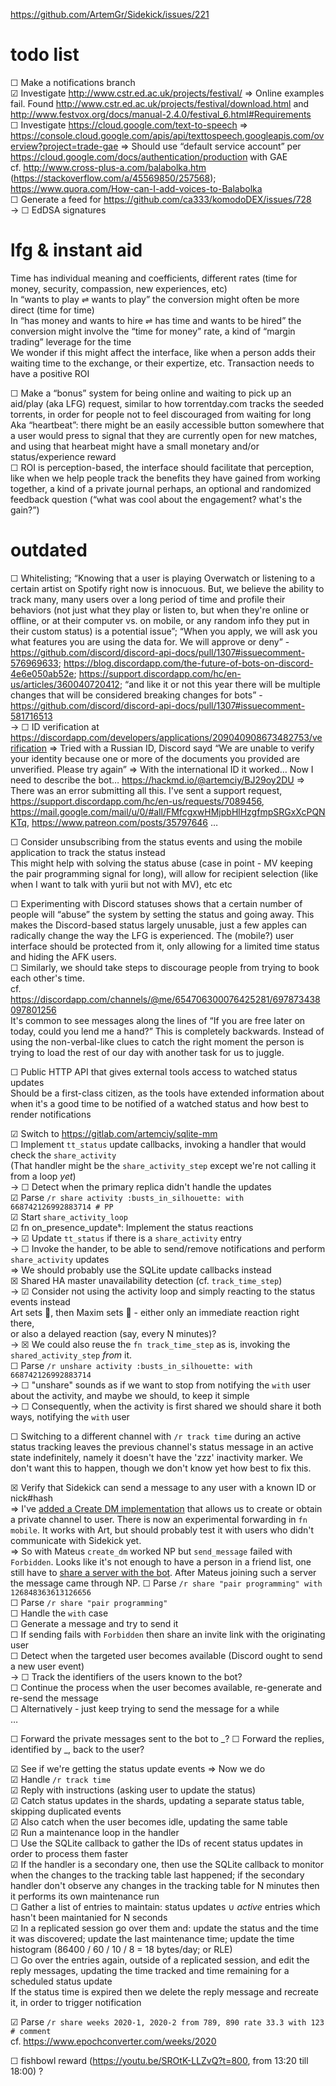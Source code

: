 https://github.com/ArtemGr/Sidekick/issues/221  

# todo list

☐ Make a notifications branch  
☑ Investigate http://www.cstr.ed.ac.uk/projects/festival/ ⇒ Online examples fail. Found http://www.cstr.ed.ac.uk/projects/festival/download.html and http://www.festvox.org/docs/manual-2.4.0/festival_6.html#Requirements  
☐ Investigate https://cloud.google.com/text-to-speech ⇒ https://console.cloud.google.com/apis/api/texttospeech.googleapis.com/overview?project=trade-gae ⇒ Should use “default service account” per https://cloud.google.com/docs/authentication/production with GAE  
cf. http://www.cross-plus-a.com/balabolka.htm (https://stackoverflow.com/a/45569850/257568); https://www.quora.com/How-can-I-add-voices-to-Balabolka  
☐ Generate a feed for https://github.com/ca333/komodoDEX/issues/728  
→ ☐ EdDSA signatures  

# lfg & instant aid

Time has individual meaning and coefficients, different rates (time for money, security, compassion, new experiences, etc)  
In “wants to play ⇌ wants to play” the conversion might often be more direct (time for time)  
In “has money and wants to hire ⇌ has time and wants to be hired” the conversion might involve the “time for money” rate, a kind of “margin trading” leverage for the time  
We wonder if this might affect the interface, like when a person adds their waiting time to the exchange, or their expertize, etc. Transaction needs to have a positive ROI  

☐ Make a “bonus” system for being online and waiting to pick up an aid/play (aka LFG) request, similar to how torrentday.com tracks the seeded torrents, in order for people not to feel discouraged from waiting for long  
Aka “heartbeat”: there might be an easily accessible button somewhere that a user would press to signal that they are currently open for new matches, and using that hearbeat might have a small monetary and/or status/experience reward  
☐ ROI is perception-based, the interface should facilitate that perception, like when we help people track the benefits they have gained from working together, a kind of a private journal perhaps, an optional and randomized feedback question (“what was cool about the engagement? what's the gain?”)  

# outdated

☐ Whitelisting; “Knowing that a user is playing Overwatch or listening to a certain artist on Spotify right now is innocuous. But, we believe the ability to track many, many users over a long period of time and profile their behaviors (not just what they play or listen to, but when they're online or offline, or at their computer vs. on mobile, or any random info they put in their custom status) is a potential issue”; “When you apply, we will ask you what features you are using the data for. We will approve or deny” - https://github.com/discord/discord-api-docs/pull/1307#issuecomment-576969633; https://blog.discordapp.com/the-future-of-bots-on-discord-4e6e050ab52e; https://support.discordapp.com/hc/en-us/articles/360040720412; “and like it or not this year there will be multiple changes that will be considered breaking changes for bots” - https://github.com/discord/discord-api-docs/pull/1307#issuecomment-581716513  
→ ☐ ID verification at https://discordapp.com/developers/applications/209040908673482753/verification ⇒ Tried with a Russian ID, Discord sayd “We are unable to verify your identity because one or more of the documents you provided are unverified. Please try again” ⇒ With the international ID it worked… Now I need to describe the bot… https://hackmd.io/@artemciy/BJ29oy2DU ⇒ There was an error submitting all this. I've sent a support request, https://support.discordapp.com/hc/en-us/requests/7089456, https://mail.google.com/mail/u/0/#all/FMfcgxwHMjpbHlHzgfmpSRGxXcPQNKTq, https://www.patreon.com/posts/35797646 …  

☐ Consider unsubscribing from the status events and using the mobile application to track the status instead  
  This might help with solving the status abuse (case in point - MV keeping the pair programming signal for long), will allow for recipient selection (like when I want to talk with yurii but not with MV), etc etc  

☐ Experimenting with Discord statuses shows that a certain number of people will “abuse” the system by setting the status and going away. This makes the Discord-based status largely unusable, just a few apples can radically change the way the LFG is experienced. The (mobile?) user interface should be protected from it, only allowing for a limited time status and hiding the AFK users.  
☐ Similarly, we should take steps to discourage people from trying to book each other's time.  
  cf. https://discordapp.com/channels/@me/654706300076425281/697873438097801256  
  It's common to see messages along the lines of “If you are free later on today, could you lend me a hand?” This is completely backwards. Instead of using the non-verbal-like clues to catch the right moment the person is trying to load the rest of our day with another task for us to juggle.

☐ Public HTTP API that gives external tools access to watched status updates  
  Should be a first-class citizen, as the tools have extended information about when it's a good time to be notified of a watched status and how best to render notifications  

☑ Switch to https://gitlab.com/artemciy/sqlite-mm  
☐ Implement `tt_status` update callbacks, invoking a handler that would check the `share_activity`  
  (That handler might be the `share_activity_step` except we're not calling it from a loop *yet*)  
→ ☐ Detect when the primary replica didn't handle the updates  
☑ Parse `/r share activity :busts_in_silhouette: with 668742126992883714 # PP`  
☑ Start `share_activity_loop`  
☑ fn on_presence_updateˢ: Implement the status reactions  
→ ☑ Update `tt_status` if there is a `share_activity` entry  
→ ☐ Invoke the hander, to be able to send/remove notifications and perform `share_activity` updates  
  ⇒ We should probably use the SQLite update callbacks instead  
☒ Shared HA master unavailability detection (cf. `track_time_step`)  
→ ☑ Consider not using the activity loop and simply reacting to the status events instead  
   Art sets :busts_in_silhouette:, then Maxim sets :busts_in_silhouette: - either only an immediate reaction right there,  
   or also a delayed reaction (say, every N minutes)?  
→ ☒ We could also reuse the `fn track_time_step` as is, invoking the `shared_activity_step` *from* it.  
☐ Parse `/r unshare activity :busts_in_silhouette: with 668742126992883714`  
→ ☐ "unshare" sounds as if we want to stop from notifying the `with` user about the activity, and maybe we should, to keep it simple  
→ ☐ Consequently, when the activity is first shared we should share it both ways, notifying the `with` user  

☐ Switching to a different channel with `/r track time` during an active status tracking leaves the previous channel's status message in an active state indefinitely, namely it doesn't have the 'zzz' inactivity marker.
We don't want this to happen, though we don't know yet how best to fix this.

☒ Verify that Sidekick can send a message to any user with a known ID or nick#hash  
  ⇒ I've [added a Create DM implementation](https://github.com/ArtemGr/discord-rs/commit/388db7b903d2ef1b765d0eb41013f75b25a12503) that allows us to create or obtain a private channel to user. There is now an experimental forwarding in `fn mobile`. It works with Art, but should probably test it with users who didn't communicate with Sidekick yet.  
  ⇒ So with Mateus `create_dm` worked NP but `send_message` failed with `Forbidden`. Looks like it's not enough to have a person in a friend list, one still have to [share a server with the bot](https://stackoverflow.com/questions/49358108/in-discord-js-can-i-send-directmessage-to-user-with-discordbot). After Mateus joining such a server the message came through NP.
☐ Parse `/r share "pair programming" with 126848363613126656`  
☐ Parse `/r share "pair programming"`  
☐ Handle the `with` case  
☐ Generate a message and try to send it  
☐ If sending fails with `Forbidden` then share an invite link with the originating user  
☐ Detect when the targeted user becomes available (Discord ought to send a new user event)  
→ ☐ Track the identifiers of the users known to the bot?  
☐ Continue the process when the user becomes available, re-generate and re-send the message  
☐ Alternatively - just keep trying to send the message for a while  
…  

☐ Forward the private messages sent to the bot to _?
☐ Forward the replies, identified by _, back to the user?

☑ See if we're getting the status update events ⇒ Now we do  
☑ Handle `/r track time`  
☑ Reply with instructions (asking user to update the status)  
☑ Catch status updates in the shards, updating a separate status table, skipping duplicated events  
☑ Also catch when the user becomes idle, updating the same table  
☑ Run a maintenance loop in the handler  
☐ Use the SQLite callback to gather the IDs of recent status updates in order to process them faster  
☑ If the handler is a secondary one, then use the SQLite callback to monitor when the changes to the tracking table last happened; if the secondary handler don't observe any changes in the tracking table for N minutes then it performs its own maintenance run  
☐ Gather a list of entries to maintain: status updates ∪ *active* entries which hasn't been maintanied for N seconds  
☑ In a replicated session go over them and: update the status and the time it was discovered; update the last maintenance time; update the time histogram (86400 / 60 / 10 / 8 = 18 bytes/day; or RLE)  
☐ Go over the entries again, outside of a replicated session, and edit the reply messages, updating the time tracked and time remaining for a scheduled status update  
  If the status time is expired then we delete the reply message and recreate it, in order to trigger notification  

☑ Parse `/r share weeks 2020-1, 2020-2 from 789, 890 rate 33.3 with 123 # comment`  
  cf. https://www.epochconverter.com/weeks/2020  

☐ fishbowl reward (https://youtu.be/SROtK-LLZvQ?t=800, from 13:20 till 18:00) ?

